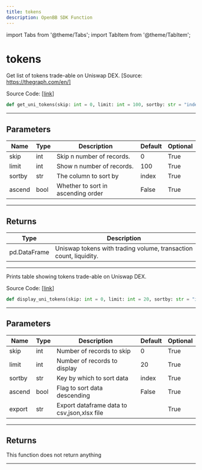 ```yaml
---
title: tokens
description: OpenBB SDK Function
---
```


import Tabs from '@theme/Tabs';
import TabItem from '@theme/TabItem';

# tokens

<Tabs>
<TabItem value="model" label="Model" default>

Get list of tokens trade-able on Uniswap DEX. [Source: https://thegraph.com/en/]

Source Code: [[link](https://github.com/OpenBB-finance/OpenBBTerminal/tree/main/openbb_terminal/cryptocurrency/defi/graph_model.py#L81)]

```python
def get_uni_tokens(skip: int = 0, limit: int = 100, sortby: str = "index", ascend: bool = False) -> pd.DataFrame
```
---
## Parameters

| Name | Type | Description | Default | Optional |
| ---- | ---- | ----------- | ------- | -------- |
| skip | int | Skip n number of records. | 0 | True |
| limit | int | Show n number of records. | 100 | True |
| sortby | str | The column to sort by | index | True |
| ascend | bool | Whether to sort in ascending order | False | True |

---
## Returns

| Type | Description |
| ---- | ----------- |
| pd.DataFrame | Uniswap tokens with trading volume, transaction count, liquidity. |

---


</TabItem>
<TabItem value="view" label="View">

Prints table showing tokens trade-able on Uniswap DEX.

Source Code: [[link](https://github.com/OpenBB-finance/OpenBBTerminal/tree/main/openbb_terminal/cryptocurrency/defi/graph_view.py#L18)]

```python
def display_uni_tokens(skip: int = 0, limit: int = 20, sortby: str = "index", ascend: bool = False, export: str = "") -> None
```
---
## Parameters

| Name | Type | Description | Default | Optional |
| ---- | ---- | ----------- | ------- | -------- |
| skip | int | Number of records to skip | 0 | True |
| limit | int | Number of records to display | 20 | True |
| sortby | str | Key by which to sort data | index | True |
| ascend | bool | Flag to sort data descending | False | True |
| export | str | Export dataframe data to csv,json,xlsx file |  | True |

---
## Returns

This function does not return anything

---


</TabItem>
</Tabs>